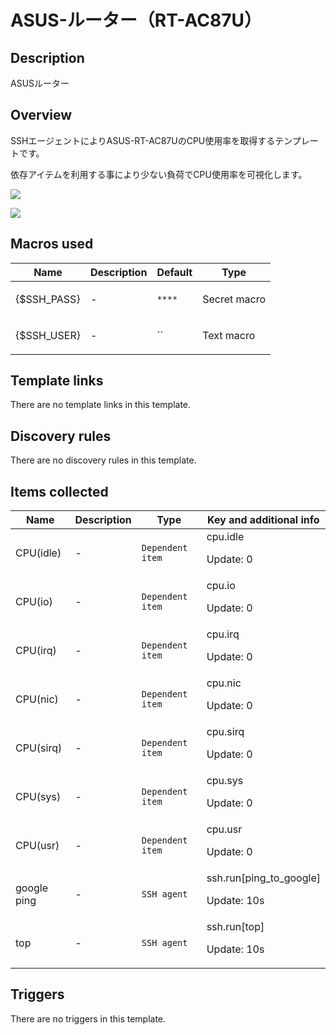 # ASUS-ルーター（RT-AC87U）

## Description

ASUSルーター

## Overview

SSHエージェントによりASUS-RT-AC87UのCPU使用率を取得するテンプレートです。


依存アイテムを利用する事により少ない負荷でCPU使用率を可視化します。


![](https://qiita-image-store.s3.ap-northeast-1.amazonaws.com/0/102020/e9df31db-0a99-79b5-3540-683dd017bc66.png)


![](https://qiita-image-store.s3.ap-northeast-1.amazonaws.com/0/102020/7088100c-ea7d-774c-0e59-f4d6a7713971.png)



## Macros used

|Name|Description|Default|Type|
|----|-----------|-------|----|
|{$SSH_PASS}|<p>-</p>|`****`|Secret macro|
|{$SSH_USER}|<p>-</p>|``|Text macro|
## Template links

There are no template links in this template.

## Discovery rules

There are no discovery rules in this template.

## Items collected

|Name|Description|Type|Key and additional info|
|----|-----------|----|----|
|CPU(idle)|<p>-</p>|`Dependent item`|cpu.idle<p>Update: 0</p>|
|CPU(io)|<p>-</p>|`Dependent item`|cpu.io<p>Update: 0</p>|
|CPU(irq)|<p>-</p>|`Dependent item`|cpu.irq<p>Update: 0</p>|
|CPU(nic)|<p>-</p>|`Dependent item`|cpu.nic<p>Update: 0</p>|
|CPU(sirq)|<p>-</p>|`Dependent item`|cpu.sirq<p>Update: 0</p>|
|CPU(sys)|<p>-</p>|`Dependent item`|cpu.sys<p>Update: 0</p>|
|CPU(usr)|<p>-</p>|`Dependent item`|cpu.usr<p>Update: 0</p>|
|google ping|<p>-</p>|`SSH agent`|ssh.run[ping_to_google]<p>Update: 10s</p>|
|top|<p>-</p>|`SSH agent`|ssh.run[top]<p>Update: 10s</p>|
## Triggers

There are no triggers in this template.

